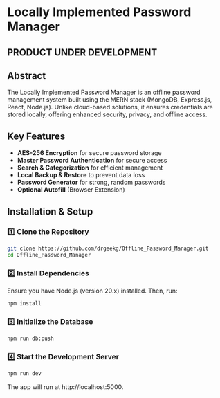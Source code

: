 # Locally Implemented Password Manager

## PRODUCT UNDER DEVELOPMENT

## Abstract
The Locally Implemented Password Manager is an offline password management system built using the MERN stack (MongoDB, Express.js, React, Node.js). Unlike cloud-based solutions, it ensures credentials are stored locally, offering enhanced security, privacy, and offline access.

## Key Features
- **AES-256 Encryption** for secure password storage
- **Master Password Authentication** for secure access
- **Search & Categorization** for efficient management
- **Local Backup & Restore** to prevent data loss
- **Password Generator** for strong, random passwords
- **Optional Autofill** (Browser Extension)

## Installation & Setup

### 1️⃣ Clone the Repository
```sh
git clone https://github.com/drgeekg/Offline_Password_Manager.git
cd Offline_Password_Manager
```
### 2️⃣ Install Dependencies
Ensure you have Node.js (version 20.x) installed. Then, run:
```sh
npm install
```
### 3️⃣ Initialize the Database
```sh
npm run db:push
```
### 4️⃣ Start the Development Server
```sh
npm run dev
```
The app will run at http://localhost:5000.